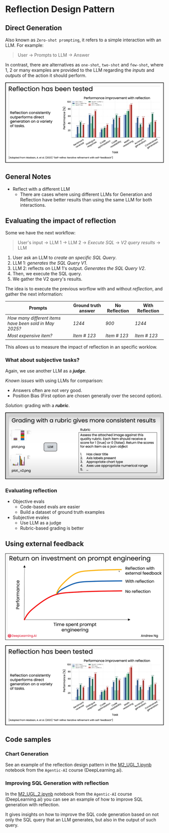 # Reflection Design Pattern

## Direct Generation

Also known as `Zero-shot prompting`, it refers to a simple interaction with an LLM. For example:

> User -> Prompts to LLM -> Answer

In contrast, there are alternatives as `one-shot`, `two-shot` and `few-shot`, where $1$, $2$ or many examples are provided to the LLM regarding the *inputs* and *outputs* of the action it should perform.

![reflection-vs-generation](./images/reflection-vs-generation.png)

## General Notes

- Reflect with a different LLM
  - There are cases where using different LLMs for Generation and Reflection have better results than using the same LLM for both interactions.

## Evaluating the impact of reflection

Some we have the next workflow:

> User's input -> LLM 1 -> LLM 2 -> *Execute SQL* -> *V2 query results* -> LLM

1. User ask an LLM to *create an specific SQL Query*.
1. LLM 1: *generates the SQL Query V1*.
1. LLM 2: reflects on LLM 1's output. *Generates the SQL Query V2*.
1. Then, we execute the SQL query.
1. We gather the V2 query's results.

The idea is to execute the previous worflow with and without *reflection*, and gather the next information:

| Prompts | Ground truth answer | No Reflection | With Reflection |
| --- | --- | --- | --- |
| *How many different items have been sold in May 2025?* | *1244* | *900* | *1244* |
| *Most expensive item?* | *Item # 123* | *Item # 123* | *Item # 123* |

This allows us to measure the impact of reflection in an specific worklow.

### What about subjective tasks?

Again, we use another LLM as a ***judge***.

*Known issues* with using LLMs for comparison:

- Answers often are not very good.
- Position Bias (First option are chosen generally over the second option).

*Solution*: grading with a ***rubric***.

![grading-with-rubric](./images/grading-with-rubric.png)

### Evaluating reflection

- Objective evals
  - Code-based evals are easier
  - Build a dataset of ground truth examples
- Subjective evales
  - Use LLM as a judge
  - Rubric-based grading is better

## Using external feedback

![return-investment-prompt-engineering](./images/return-of-investment-prompt-eng.png)

![tools-to-help-reflection](./images/reflection-vs-generation.png)

## Code samples

### Chart Generation

See an example of the reflection design pattern in the [M2_UGL_1.ipynb](./M2_UGL_1.ipynb) notebook from the `Agentic-AI` course (DeepLearning.ai).

### Improving SQL Generation with reflection

In the [M2_UGL_2.ipynb](./M2_UGL_2.ipynb) notebook from the `Agentic-AI` course (DeepLearning.ai) you can see an example of how to improve SQL generation with reflection.

It gives insights on how to improve the SQL code generation based on not only the SQL query that an LLM generates, but also in the output of such query.
